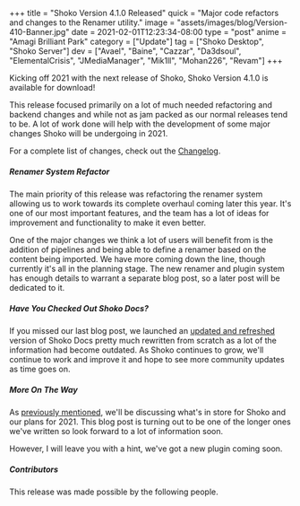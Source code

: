 +++
title = "Shoko Version 4.1.0 Released"
quick = "Major code refactors and changes to the Renamer utility."
image = "assets/images/blog/Version-410-Banner.jpg"
date = 2021-02-01T12:23:34-08:00
type = "post"
anime = "Amagi Brilliant Park"
category = ["Update"]
tag = ["Shoko Desktop", "Shoko Server"]
dev = ["Avael", "Baine", "Cazzar", "Da3dsoul", "ElementalCrisis", "JMediaManager", "Mik1ll", "Mohan226", "Revam"]
+++

Kicking off 2021 with the next release of Shoko, Shoko Version 4.1.0 is available for download! 

This release focused primarily on a lot of much needed refactoring and backend changes and while not as jam packed as our normal releases tend to be. A lot of work done will help with the development of some major changes Shoko will be undergoing in 2021. 

For a complete list of changes, check out the [Changelog](https://docs.shokoanime.com/changelog/).

##### Renamer System Refactor

The main priority of this release was refactoring the renamer system allowing us to work towards its complete overhaul coming later this year. It's one of our most important features, and the team has a lot of ideas for improvement and functionality to make it even better. 

One of the major changes we think a lot of users will benefit from is the addition of pipelines and being able to define a renamer based on the content being imported. We have more coming down the line, though currently it's all in the planning stage. The new renamer and plugin system has enough details to warrant a separate blog post, so a later post will be dedicated to it.

##### Have You Checked Out Shoko Docs?

If you missed our last blog post, we launched an [updated and refreshed](https://shokoanime.com/blog/shoko-docs-refresh/) version of Shoko Docs pretty much rewritten from scratch as a lot of the information had become outdated. As Shoko continues to grow, we'll continue to work and improve it and hope to see more community updates as time goes on.

##### More On The Way

As [previously mentioned](https://shokoanime.com/blog/shoko-docs-refresh/), we'll be discussing what's in store for Shoko and our plans for 2021. This blog post is turning out to be one of the longer ones we've written so look forward to a lot of information soon. 

However, I will leave you with a hint, we've got a new plugin coming soon. 

##### Contributors

This release was made possible by the following people.
